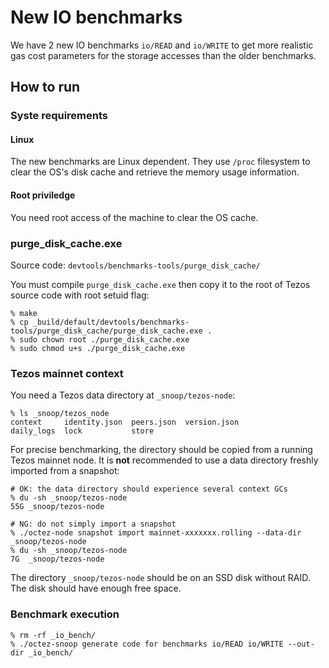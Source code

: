 # New IO benchmarks

We have 2 new IO benchmarks `io/READ` and `io/WRITE` to get more realistic
gas cost parameters for the storage accesses than the older benchmarks.

## How to run

### Syste requirements

#### Linux

The new benchmarks are Linux dependent.  They use `/proc` filesystem to
clear the OS's disk cache and retrieve the memory usage information.

#### Root priviledge

You need root access of the machine to clear the OS cache.

### purge_disk_cache.exe

Source code: `devtools/benchmarks-tools/purge_disk_cache/`

You must compile `purge_disk_cache.exe` then copy it to the root of
Tezos source code with root setuid flag:

```
% make
% cp _build/default/devtools/benchmarks-tools/purge_disk_cache/purge_disk_cache.exe .
% sudo chown root ./purge_disk_cache.exe
% sudo chmod u+s ./purge_disk_cache.exe
```

### Tezos mainnet context

You need a Tezos data directory at `_snoop/tezos-node`:

```
% ls _snoop/tezos_node
context     identity.json  peers.json  version.json
daily_logs  lock           store
```

For precise benchmarking, the directory should be copied from a running
Tezos mainnet node. It is **not** recommended to use a data directory
freshly imported from a snapshot:

```
# OK: the data directory should experience several context GCs
% du -sh _snoop/tezos-node
55G	_snoop/tezos-node
```

```
# NG: do not simply import a snapshot
% ./octez-node snapshot import mainnet-xxxxxxx.rolling --data-dir _snoop/tezos-node
% du -sh _snoop/tezos-node
7G	_snoop/tezos-node
```

The directory `_snoop/tezos-node` should be on an SSD disk without RAID.  The disk should have enough free space.

### Benchmark execution

```
% rm -rf _io_bench/
% ./octez-snoop generate code for benchmarks io/READ io/WRITE --out-dir _io_bench/
```
